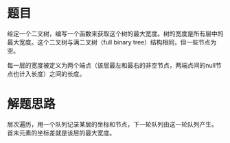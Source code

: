 # 题目
给定一个二叉树，编写一个函数来获取这个树的最大宽度。树的宽度是所有层中的最大宽度。这个二叉树与满二叉树（full binary tree）结构相同，但一些节点为空。  

每一层的宽度被定义为两个端点（该层最左和最右的非空节点，两端点间的null节点也计入长度）之间的长度。


# 解题思路
层次遍历，用一个队列记录某层的坐标和节点，下一轮队列由这一轮队列产生。  
首末元素的坐标差就是该层的最大宽度。